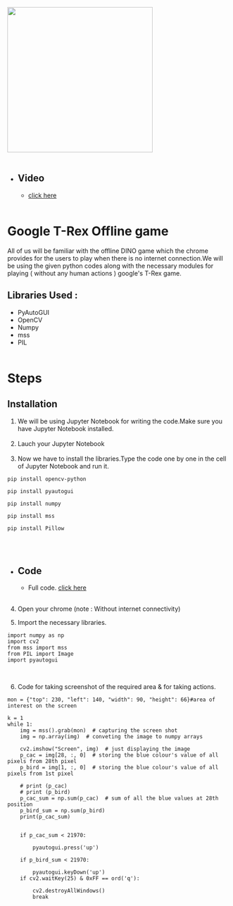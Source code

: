 <img src="https://github.com/Godson-Thomas/Chrome_Trex_Offline_Game/blob/master/Files/dino.gif" width="330"  /> <br><br>
* ## Video
  - [click here](https://github.com/Godson-Thomas/Chrome_Trex_Offline_Game/blob/master/Files/python_Playing.mp4)<br><br>
# Google  T-Rex Offline game
All of us will be familiar with the offline DINO game which the chrome provides for the users to play when there is no internet connection.We will be using the given python codes along with the necessary modules for playing ( without any human actions ) google's T-Rex game.


## Libraries Used :
- PyAutoGUI
- OpenCV
- Numpy
- mss
- PIL
<br><br>
# Steps
## Installation


1. We will be using Jupyter Notebook for writing the code.Make sure you have Jupyter Notebook installed.<br><br>
2. Lauch your Jupyter Notebook<br><br>
3. Now we have to install the libraries.Type the code one by one in the cell of Jupyter Notebook and run it.

```
pip install opencv-python
```
```
pip install pyautogui
```
```
pip install numpy
```

```
pip install mss
```
```
pip install Pillow
```

<br><br>
* ## Code 
  - Full code.   [click here](https://github.com/Godson-Thomas/Chrome_Trex_Offline_Game/blob/master/Google_TREX.ipynb)<br><br>
4. Open your chrome (note : Without internet connectivity)<br>

5. Import the necessary libraries. 
```
import numpy as np
import cv2
from mss import mss
from PIL import Image
import pyautogui
```
<br>

6. Code for taking screenshot of the required area & for taking actions.
```
mon = {"top": 230, "left": 140, "width": 90, "height": 66}#area of interest on the screen

k = 1
while 1:
    img = mss().grab(mon)  # capturing the screen shot
    img = np.array(img)  # conveting the image to numpy arrays

    cv2.imshow("Screen", img)  # just displaying the image
    p_cac = img[28, :, 0]  # storing the blue colour's value of all pixels from 28th pixel
    p_bird = img[1, :, 0]  # storing the blue colour's value of all pixels from 1st pixel

    # print (p_cac)
    # print (p_bird)
    p_cac_sum = np.sum(p_cac)  # sum of all the blue values at 28th position
    p_bird_sum = np.sum(p_bird)
    print(p_cac_sum)


    if p_cac_sum < 21970:

        pyautogui.press('up')

    if p_bird_sum < 21970:

        pyautogui.keyDown('up')
    if cv2.waitKey(25) & 0xFF == ord('q'):

        cv2.destroyAllWindows()
        break
```
<br>

